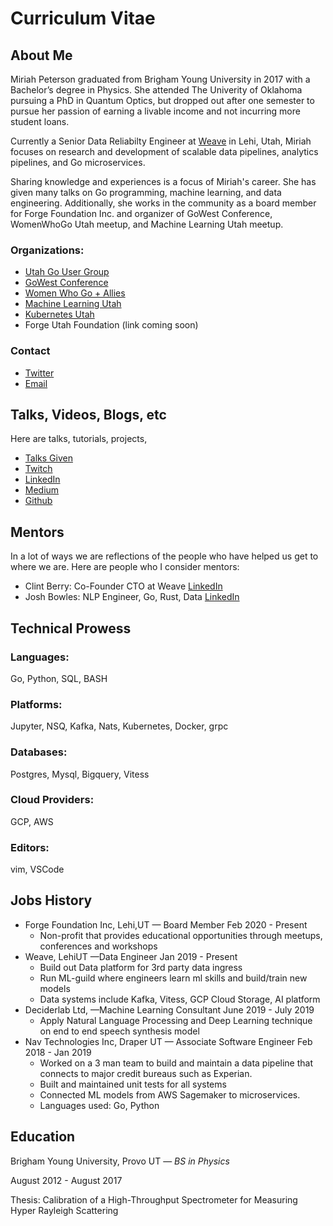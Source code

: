 # Curriculum Vitae 

## About Me

Miriah Peterson graduated from Brigham Young University in 2017 with a Bachelor’s degree in Physics. She attended The Univerity of Oklahoma pursuing a PhD in Quantum Optics, but dropped out after one semester to pursue her passion of earning a livable income and not incurring more student loans.

Currently a Senior Data Reliabilty Engineer at [Weave](https://grnh.se/ddbf9ca23us) in Lehi, Utah, Miriah focuses on research and development of scalable data pipelines, analytics pipelines, and Go microservices.

Sharing knowledge and experiences is a focus of Miriah's career. She has given many talks on Go programming, machine learning, and data engineering. Additionally, she works in the community as a board member for Forge Foundation Inc. and organizer of GoWest Conference, WomenWhoGo Utah meetup, and Machine Learning Utah meetup.

### Organizations:
* [Utah Go User Group](https://www.meetup.com/utahgophers)
* [GoWest Conference](https://www.gowestconf.com/)
* [Women Who Go + Allies](https://www.meetup.com/Women-Who-Go-Utah )
* [Machine Learning Utah](https://www.meetup.com/Machine-Learning-Utah)
* [Kubernetes Utah](https://www.meetup.com/Utah-Kubernetes-Meetup/)
* Forge Utah Foundation (link coming soon)

### Contact

* [Twitter](https://twitter.com/captainnobody1)
* [Email](mailto:contact@miriahpeterson.com)

## Talks, Videos, Blogs, etc

Here are talks, tutorials, projects, 

* [Talks Given](https://www.youtube.com/playlist?list=PL8Q5PSrFkjswyF90RdoxzVKMCKnuQGlFc)
* [Twitch](https://www.twitch.tv/soypete01)
* [LinkedIn](https://www.linkedin.com/in/miriah-peterson-35649b5b/?lipi=urn%3Ali%3Apage%3Ad_flagship3_feed%3BXXczeTDQTByfyT5sUuUeRA%3D%3D)
* [Medium](https://medium.com/@captainnobody1)
* [Github](https://github.com/Soypete)

## Mentors

In a lot of ways we are reflections of the people who have helped us get to where we are. Here are people who I consider mentors:

- Clint Berry: Co-Founder CTO at Weave [LinkedIn](https://www.linkedin.com/in/clintonberry/)
- Josh Bowles: NLP Engineer, Go, Rust, Data [LinkedIn](https://www.linkedin.com/in/joshua-bowles-ailgroup/) 

## Technical Prowess
### Languages: 

Go, Python, SQL, BASH

### Platforms: 

Jupyter, NSQ, Kafka, Nats, Kubernetes, Docker, grpc

### Databases: 

Postgres, Mysql, Bigquery, Vitess

### Cloud Providers: 

GCP, AWS
### Editors: 

vim, VSCode

## Jobs History

* Forge Foundation Inc, Lehi,UT — Board Member
Feb 2020 - Present
  * Non-profit that provides  educational opportunities through meetups, conferences and workshops
* Weave, LehiUT —Data Engineer
Jan 2019 - Present
  * Build out Data platform for 3rd party data ingress
  * Run ML-guild where engineers learn ml skills and build/train new models
  * Data systems include Kafka, Vitess, GCP Cloud Storage, AI platform
* Deciderlab Ltd, —Machine Learning Consultant
June 2019 - July 2019
  * Apply Natural Language Processing and Deep Learning technique on end to end speech synthesis model
* Nav Technologies Inc, Draper  UT — Associate Software Engineer
Feb 2018 - Jan 2019
  * Worked on a 3 man team to build and maintain a data pipeline  that connects to major credit bureaus such as Experian.
  * Built and maintained unit tests for all systems 
  * Connected ML models from AWS Sagemaker to microservices. 
  * Languages used: Go, Python

## Education
Brigham Young University, Provo UT — _BS in Physics_

August 2012 - August 2017

Thesis: Calibration of a High-Throughput Spectrometer for Measuring Hyper Rayleigh Scattering

 
